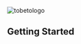 ![tobetologo](https://github.com/user-attachments/assets/298a2116-68c5-4c6f-bede-1843f619cbd7)



## Getting Started


